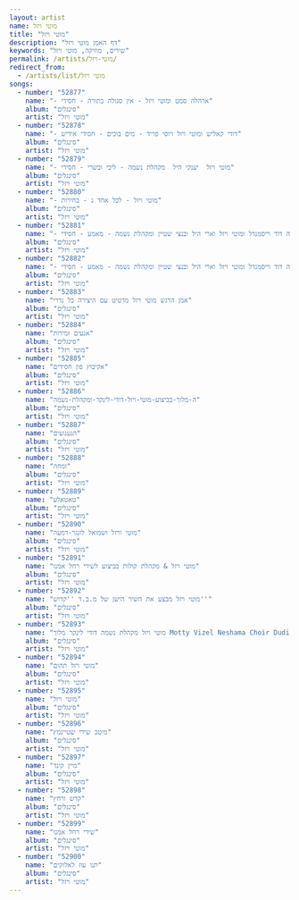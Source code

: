 ```yaml
---
layout: artist
name: מוטי ויזל
title: "מוטי ויזל"
description: "דף האמן מוטי ויזל"
keywords: "שירים, מוזיקה, מוטי ויזל"
permalink: /artists/מוטי-ויזל/
redirect_from:
  - /artists/list/מוטי ויזל
songs:
  - number: "52877"
    name: "- ארהלה סמט ומוטי ויזל - אין סגולה כתורה - חסידי"
    album: "סינגלים"
    artist: "מוטי ויזל"
  - number: "52878"
    name: "- דודי קאליש ומוטי ויזל ויוסי פריד - מים בוכים - חסידי אידיש"
    album: "סינגלים"
    artist: "מוטי ויזל"
  - number: "52879"
    name: "- מוטי ויזל  יענקי היל  מקהלת נשמה - ליבי ובשרי - חסידי"
    album: "סינגלים"
    artist: "מוטי ויזל"
  - number: "52880"
    name: "- מוטי ויזל - לכל אחד ג - בחירות"
    album: "סינגלים"
    artist: "מוטי ויזל"
  - number: "52881"
    name: "- משה דוד וייסמנדל ומוטי ויזל וארי היל ובנצי שטיין ומקהלת נשמה - מאמע - חסידי (Trimmed)"
    album: "סינגלים"
    artist: "מוטי ויזל"
  - number: "52882"
    name: "- משה דוד וייסמנדל ומוטי ויזל וארי היל ובנצי שטיין ומקהלת נשמה - מאמע - חסידי"
    album: "סינגלים"
    artist: "מוטי ויזל"
  - number: "52883"
    name: "אמן הרגש מוטי ויזל מרטיט עם היצירה כל נדרי"
    album: "סינגלים"
    artist: "מוטי ויזל"
  - number: "52884"
    name: "אנעים זמירות"
    album: "סינגלים"
    artist: "מוטי ויזל"
  - number: "52885"
    name: "אקיבוץ פון חסידים"
    album: "סינגלים"
    artist: "מוטי ויזל"
  - number: "52886"
    name: "ה-מלוך-בביצוע-מוטי-ויזל-דודי-לינקר-ומקהלת-נשמה"
    album: "סינגלים"
    artist: "מוטי ויזל"
  - number: "52887"
    name: "הגעגועים"
    album: "סינגלים"
    artist: "מוטי ויזל"
  - number: "52888"
    name: "ומחה"
    album: "סינגלים"
    artist: "מוטי ויזל"
  - number: "52889"
    name: "טאטאלע"
    album: "סינגלים"
    artist: "מוטי ויזל"
  - number: "52890"
    name: "מוטי וויזל ושמואל לונגר-דמעה"
    album: "סינגלים"
    artist: "מוטי ויזל"
  - number: "52891"
    name: "מוטי ויזל & מקהלת קולות בביצוע לשירי רחל אמנו"
    album: "סינגלים"
    artist: "מוטי ויזל"
  - number: "52892"
    name: "מוטי ויזל מבצע את השיר הישן של מ.ב.ד ''קדוש''"
    album: "סינגלים"
    artist: "מוטי ויזל"
  - number: "52893"
    name: "מוטי ויזל מקהלת נשמה דודי לינקר מלוך Motty Vizel Neshama Choir Dudi Linker Meloch.135"
    album: "סינגלים"
    artist: "מוטי ויזל"
  - number: "52894"
    name: "מוטי ויזל תהום"
    album: "סינגלים"
    artist: "מוטי ויזל"
  - number: "52895"
    name: "מוטי ויזל"
    album: "סינגלים"
    artist: "מוטי ויזל"
  - number: "52896"
    name: "מיטב שירי שטיינמץ"
    album: "סינגלים"
    artist: "מוטי ויזל"
  - number: "52897"
    name: "מיין קינד"
    album: "סינגלים"
    artist: "מוטי ויזל"
  - number: "52898"
    name: "קדש ורחץ"
    album: "סינגלים"
    artist: "מוטי ויזל"
  - number: "52899"
    name: "שירי רחל אמנו"
    album: "סינגלים"
    artist: "מוטי ויזל"
  - number: "52900"
    name: "תנו עוז לאלוקים"
    album: "סינגלים"
    artist: "מוטי ויזל"
---
```


